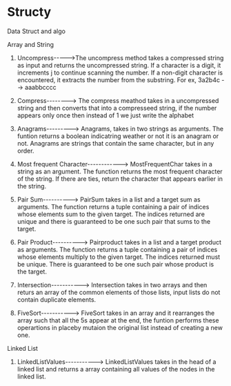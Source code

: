 # Structy

Data Struct and algo

Array and String

1. Uncompress----->The uncompress method takes a compressed string as input and returns the uncompressed string. If a character is a digit, it increments j to continue scanning the number. If a non-digit character is encountered, it extracts the number from the substring. For ex, 3a2b4c --> aaabbcccc

2) Compress--------> The compress meathod takes in a uncompressed string and then converts that into a compresseed string, if the number appears only once then instead of 1 we just write the alphabet

3) Anagrams---------> Anagrams, takes in two strings as arguments. The funtion returns a boolean indicatring weather or not it is an anagram or not. Anagrams are strings that contain the same character, but in any order.

4) Most frequent Character------------> MostFrequentChar takes in a string as an argument. The function returns the most frequent character of the string. If there are ties, return the character that appears earlier in the string.

5) Pair Sum----------> PairSum takes in a list and a target sum as arguments. The function returns a tuple containing a pair of indices whose elements sum to the given target. The indices returned are unique and there is guaranteed to be one such pair that sums to the target.

6) Pair Product----------> Pairproduct takes in a list and a target product as arguments. The function returns a tuple containing a pair of indices whose elements multiply to the given target. The indices returned must be unique. There is guaranteed to be one such pair whose product is the target.

7) Intersection-----------> Intersection takes in two arrays and then returs an array of the common elements of those lists, input lists do not contain duplicate elements.

8) FiveSort-----------> FiveSort takes in an array and it rearranges the array such that all the 5s appear at the end, the funtion performs these operartions in placeby mutaion the original list instead of creating a new one.

Linked List

1. LinkedListValues-----------> LinkedListValues takes in the head of a linked list and returns a array containing all values of the nodes in the linked list.
